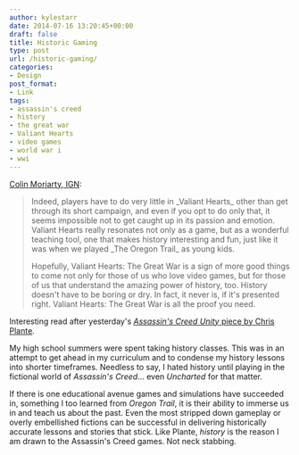 ```yaml
---
author: kylestarr
date: 2014-07-16 13:20:45+00:00
draft: false
title: Historic Gaming
type: post
url: /historic-gaming/
categories:
- Design
post_format:
- Link
tags:
- assassin's creed
- history
- the great war
- Valiant Hearts
- video games
- world war i
- wwi
---
```


[Colin Moriarty, IGN](http://ign.com/articles/2014/07/15/valiant-hearts-world-war-i-and-the-beauty-of-history-in-games):


<blockquote>Indeed, players have to do very little in _Valiant Hearts_ other than get through its short campaign, and even if you opt to do only that, it seems impossible not to get caught up in its passion and emotion. Valiant Hearts really resonates not only as a game, but as a wonderful teaching tool, one that makes history interesting and fun, just like it was when we played _The Oregon Trail_ as young kids.

Hopefully, Valiant Hearts: The Great War is a sign of more good things to come not only for those of us who love video games, but for those of us that understand the amazing power of history, too. History doesn't have to be boring or dry. In fact, it never is, if it's presented right. Valiant Hearts: The Great War is all the proof you need.</blockquote>


Interesting read after yesterday's [_Assassin's Creed Unity_ piece by Chris Plante](http://tsogaming.com/2014/07/15/a-tale-of-two-trailers/).

My high school summers were spent taking history classes. This was in an attempt to get ahead in my curriculum and to condense my history lessons into shorter timeframes. Needless to say, I hated history until playing in the fictional world of _Assassin's Creed_... even _Uncharted_ for that matter. 

If there is one educational avenue games and simulations have succeeded in, something I too learned from _Oregon Trail_, it is their ability to immerse us in and teach us about the past. Even the most stripped down gameplay or overly embellished fictions can be successful in delivering historically accurate lessons and stories that stick. Like Plante, _history_ is the reason I am drawn to the Assassin's Creed games. Not neck stabbing.

